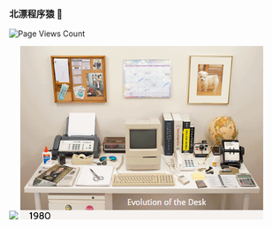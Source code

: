 ### 北漂程序猿 👋

![Page Views Count](https://badges.toozhao.com/badges/01G5FBGMRC4VA7RQ0R5RB6E1SA/green.svg)

<!--
Here are some ideas to get you started:
- 🔭 I’m currently working on ...
- 🌱 I’m currently learning ...
- 👯 I’m looking to collaborate on ...
- 🤔 I’m looking for help with ...
- 💬 Ask me about ...
- 📫 How to reach me: ...
- 😄 Pronouns: ...
- ⚡ Fun fact: ...
-->

![](https://github-readme-stats.vercel.app/api?username=changxiaokang&hide=issues&show_icons=true)
![](./res/InternetAge.gif)
